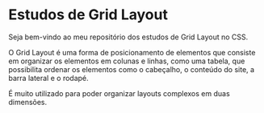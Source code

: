 # Estudos de Grid Layout

Seja bem-vindo ao meu repositório dos estudos de Grid Layout no CSS.

O Grid Layout é uma forma de posicionamento de elementos que consiste em organizar os elementos em colunas e linhas, como uma tabela, que possibilita ordenar os elementos como o cabeçalho, o conteúdo do site, a barra lateral e o rodapé.

É muito utilizado para poder organizar layouts complexos em duas dimensões.

